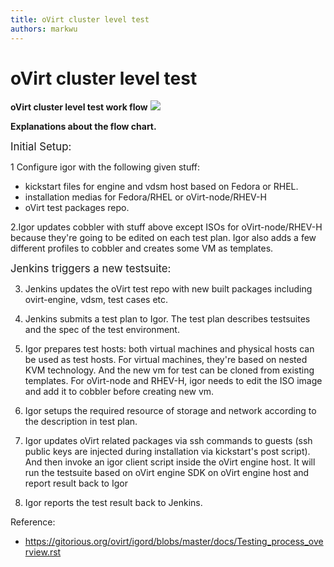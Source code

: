 ```yaml
---
title: oVirt cluster level test
authors: markwu
---
```


# oVirt cluster level test

**oVirt cluster level test work flow** ![](/images/wiki/Ovirt-test.png)

**Explanations about the flow chart.**

<big>Initial Setup:</big>

1 Configure igor with the following given stuff:

*   kickstart files for engine and vdsm host based on Fedora or RHEL.
*   installation medias for Fedora/RHEL or oVirt-node/RHEV-H
*   oVirt test packages repo.

2.Igor updates cobbler with stuff above except ISOs for oVirt-node/RHEV-H because they're going to be edited on each test plan. Igor also adds a few different profiles to cobbler and creates some VM as templates.

<big>Jenkins triggers a new testsuite:</big>

3. Jenkins updates the oVirt test repo with new built packages including ovirt-engine, vdsm, test cases etc.

4. Jenkins submits a test plan to Igor. The test plan describes testsuites and the spec of the test environment.

5. Igor prepares test hosts: both virtual machines and physical hosts can be used as test hosts. For virtual machines, they're based on nested KVM technology. And the new vm for test can be cloned from existing templates. For oVirt-node and RHEV-H, igor needs to edit the ISO image and add it to cobbler before creating new vm.

6. Igor setups the required resource of storage and network according to the description in test plan.

7. Igor updates oVirt related packages via ssh commands to guests (ssh public keys are injected during installation via kickstart's post script). And then invoke an igor client script inside the oVirt engine host. It will run the testsuite based on oVirt engine SDK on oVirt engine host and report result back to Igor

8. Igor reports the test result back to Jenkins.

Reference:

*   <https://gitorious.org/ovirt/igord/blobs/master/docs/Testing_process_overview.rst>
